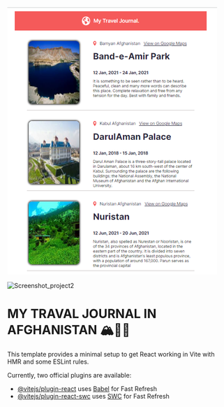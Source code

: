 
<div >
  <img src="./src/assets/Screenshot_project1.png" />
  </div>

![Screenshot_project2](https://github.com/fatima-najafi/Travel_Journal/assets/101437051/2b8d4ca8-c33f-4bd8-9e50-6efa224fc9e9)


# MY TRAVAL JOURNAL IN AFGHANISTAN 🏔️🕌🚙

This template provides a minimal setup to get React working in Vite with HMR and some ESLint rules.

Currently, two official plugins are available:


- [@vitejs/plugin-react](https://github.com/vitejs/vite-plugin-react/blob/main/packages/plugin-react/README.md) uses [Babel](https://babeljs.io/) for Fast Refresh
- [@vitejs/plugin-react-swc](https://github.com/vitejs/vite-plugin-react-swc) uses [SWC](https://swc.rs/) for Fast Refresh
